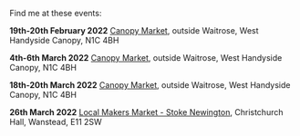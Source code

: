 Find me at these events: 

**19th-20th February 2022**
[Canopy Market](https://canopymarket.co.uk),
outside Waitrose, West Handyside Canopy, N1C 4BH

**4th-6th March 2022**
[Canopy Market](https://canopymarket.co.uk),
outside Waitrose, West Handyside Canopy, N1C 4BH

**18th-20th March 2022**
[Canopy Market](https://canopymarket.co.uk),
outside Waitrose, West Handyside Canopy, N1C 4BH

**26th March 2022**
[Local Makers Market - Stoke Newington](http://www.localmakers.uk), 
Christchurch Hall, Wanstead, E11 2SW
